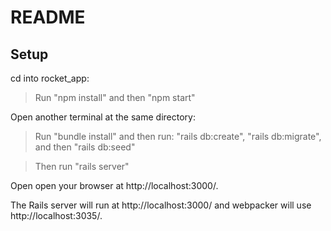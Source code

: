# README

## Setup

cd into rocket_app:

>Run "npm install" and then "npm start"

Open another terminal at the same directory:
>Run "bundle install" and then run: 
"rails db:create", 
"rails db:migrate", 
and then "rails db:seed"

>Then run "rails server"

Open open your browser at http://localhost:3000/.

The Rails server will run at http://localhost:3000/ and webpacker will use http://localhost:3035/.